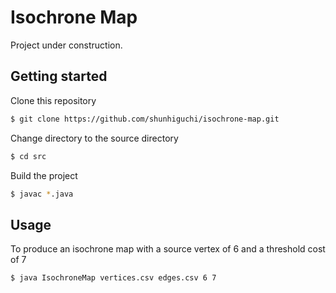 # Isochrone Map

Project under construction.

## Getting started

Clone this repository

```bash
$ git clone https://github.com/shunhiguchi/isochrone-map.git
```

Change directory to the source directory

```bash
$ cd src
```

Build the project
```bash
$ javac *.java
```

## Usage

To produce an isochrone map with a source vertex of 6 and a threshold cost of 7

```bash
$ java IsochroneMap vertices.csv edges.csv 6 7
```
